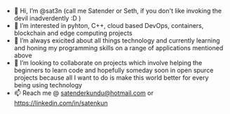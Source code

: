 - 👋 Hi, I’m @sat3n (call me Satender or Seth, if you don't like invoking the devil inadverdently :D )
- 👀 I’m interested in pyhton, C++, cloud based DevOps, containers, blockchain and edge computing projects
- 🌱 I’m always exicited about all things technology and currently learning and honing my programming skills on a range of applications mentioned above
- 💞️ I’m looking to collaborate on projects which involve helping the beginners to learn code
     and hopefully someday soon in open spurce projects because all I want to do is make this world better for every being using technology
- 📫 Reach me @ satenderkundu@hotmail.com or https://linkedin.com/in/satenkun

<!---
sat3n/sat3n is a ✨ special ✨ repository because its `README.md` (this file) appears on your GitHub profile.
You can click the Preview link to take a look at your changes.
--->

